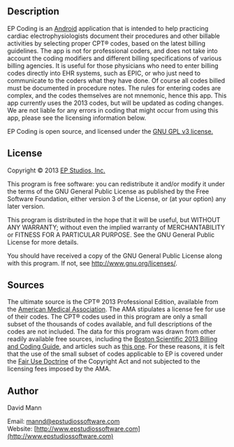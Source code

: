 ## Description
EP Coding is an [Android](http://www.android.com) application
that is intended to help practicing cardiac electrophysiologists
document their procedures and other billable activities by selecting
proper CPT® codes, based on the latest billing guidelines.  The app is
not for professional coders, and does not take into account the coding
modifiers and different billing specifications of various billing
agencies.  It is useful for those physicians who need to enter billing
codes directly into EHR systems, such as EPIC, or who just need to
communicate to the coders what they have done.  Of course all codes
billed must be documented in procedure notes.  The rules for entering
codes are complex, and the codes themselves are not mnemonic, hence
this app.  This app currently uses the 2013 codes, but will be updated
as coding changes.  We are not liable for any errors in coding that
might occur from using this app, please see the licensing information below.

EP Coding is open source, and licensed under the 
[GNU GPL v3 license.](http://www.gnu.org/licenses/gpl.html)

## License
Copyright © 2013 [EP Studios, Inc.](http://www.epstudiossoftware.com)

This program is free software: you can redistribute it and/or modify
it under the terms of the GNU General Public License as published by
the Free Software Foundation, either version 3 of the License, or
(at your option) any later version.

This program is distributed in the hope that it will be useful,
but WITHOUT ANY WARRANTY; without even the implied warranty of
MERCHANTABILITY or FITNESS FOR A PARTICULAR PURPOSE.  See the
GNU General Public License for more details.

You should have received a copy of the GNU General Public License
along with this program.  If not, see <http://www.gnu.org/licenses/>.

## Sources
The ultimate source is the CPT® 2013 Professional Edition, available
from the
[American Medical Association](http://http://www.ama-assn.org/ama/pub/physician-resources/solutions-managing-your-practice/coding-billing-insurance/cpt/cpt-featured-products.page?).
The AMA stipulates a license fee for use of their codes.  The CPT®
codes used in this program are only a small subset of the thousands of
codes available, and full descriptions of the codes are not included.
The data for this program was drawn from other readily available free
sources, including the
[Boston Scientific 2013 Billing and Coding Guide](http://http://www.bostonscientific.com/cardiac-rhythm-resources/assets/downloads/reimbursement/2013/CRM-129704-AA-2013-Billing-CodingGuide.pdf),
and articles such as
[this one](http://www.eplabdigest.com/articles/Changes-Coming-2013-CPT-Codes).
For these reasons, it is felt that the use of the small subset of
codes applicable to EP is covered under the
[Fair Use Doctrine](http://http://en.wikipedia.org/wiki/Fair_use) of
the Copyright Act and not subjected to the licensing fees imposed by
the AMA.

## Author
David Mann

Email: [mannd@epstudiossoftware.com](mailto:mannd@epstudiossoftware.com)  
Website: [http://www.epstudiossoftware.com](http://www.epstudiossoftware.com)   
